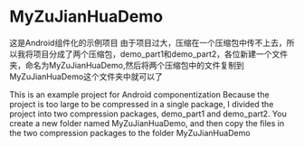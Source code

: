 # MyZuJianHuaDemo
这是Android组件化的示例项目
由于项目过大，压缩在一个压缩包中传不上去，所以我将项目分成了两个压缩包，demo_part1和demo_part2，各位新建一个文件夹，命名为MyZuJianHuaDemo,然后将两个压缩包中的文件复制到MyZuJianHuaDemo这个文件夹中就可以了

This is an example project for Android componentization
Because the project is too large to be compressed in a single package, I divided the project into two compression packages, demo_part1 and demo_part2. You create a new folder named MyZuJianHuaDemo, and then copy the files in the two compression packages to the folder MyZuJianHuaDemo
